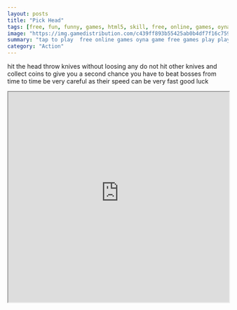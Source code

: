 ```yaml
---
layout: posts
title: "Pick Head"
tags: [free, fun, funny, games, html5, skill, free, online, games, oyna, game, free, games, play, play, games]
image: "https://img.gamedistribution.com/c439ff893b55425ab0b4df7f16c759a1-512x384.jpeg"
summary: "tap to play  free online games oyna game free games play play games"
category: "Action"
---
```


hit the head throw knives without loosing any do not hit other knives and collect coins to give you a second chance you have to beat bosses from time to time be very careful as their speed can be very fast good luck

<iframe width="100%" height="480px;" src="https://html5.gamedistribution.com/c439ff893b55425ab0b4df7f16c759a1/"></iframe>